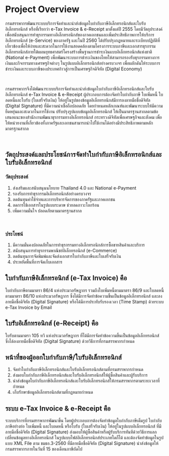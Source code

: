 Project Overview
==

กรมสรรพากรพัฒนาระบบบริการจัดทำและนำส่งข้อมูลใบกำกับภาษีอิเล็กทรอนิกส์และใบรับอิเล็กทรอนิกส์ หรือที่เรียกว่า e-Tax Invoice & e-Receipt มาตั้งแต่ปี 2555 โดยมีวัตถุประสงค์เพื่อสนับสนุนการทำธุรกรรมทางอิเล็กทรอนิกส์ของภาคเอกชนและเพิ่มประสิทธิภาพการให้บริการอิเล็กทรอนิกส์ (e-Service) ของภาครัฐ และในปี 2560 ได้ปรับปรุงกฎหมายและระเบียบปฏิบัติที่เกี่ยวข้องเพื่อให้ง่ายและสะดวกในการใช้งานสอดคล้องตามโครงการระบบภาษีและเอกสารธุรกรรมอิเล็กทรอนิกส์ภายใต้แผนยุทธศาสตร์โครงสร้างพื้นฐานการชำระเงินแบบอิเล็กทรอนิกส์แห่งชาติ (National e-Payment) เพื่อพัฒนาระบบการชำระเงินของไทยให้สามารถรองรับธุรกรรมทางการเงินและกิจกรรมทางเศรษฐกิจต่างๆ ในรูปแบบอิเล็กทรอนิกส์อย่างครบวงจร เพื่อผลักดันให้ระบบการชำระเงินและระบบภาษีของประเทศก้าวสู่การเป็นเศรษฐกิจดิจิทัล (Digital Economy)

‌

กรมสรรพากรจึงได้พัฒนาระบบบริการจัดทำและนำส่งข้อมูลใบกำกับภาษีอิเล็กทรอนิกส์และใบรับอิเล็กทรอนิกส์ e-Tax Invoice & e-Receipt ผู้ประกอบการต้องจัดทำใบกำกับภาษี ใบเพิ่มหนี้ ใบลดหนี้และใบรับ (ใบเสร็จรับเงิน) ให้อยู่ในรูปของข้อมูลอิเล็กทรอนิกส์มีการลงลายมือชื่อดิจิทัล (Digital Signature) ที่มีความน่าเชื่อถือปลอดภัย โดยกำหนดหลักเกณฑ์และพัฒนาระบบให้มีความยืดหยุ่นและสะดวกในการใช้งาน ปรับปรุงรูปแบบข้อมูลอิเล็กทรอนิกส์ ให้เป็นมาตรฐานสากลตามข้อเสนอแนะของสำนักงานพัฒนาธุรกรรมทางอิเล็กทรอนิกส์ กระทรวงดิจิทัลเพื่อเศรษฐกิจและสังคม เพื่อให้หน่วยงานที่เกี่ยวข้องทั้งภาครัฐและเอกชนสามารถนำไปใช้งานได้อย่างมีประสิทธิภาพตามหลักมาตรฐานสากล

‌

## วัตถุประสงค์และประโยชน์การจัดทำใบกำกับภาษีอิเล็กทรอนิกส์และใบรับอิเล็กทรอนิกส์

### วัตถุประสงค์‌

1.  ส่งเสริมและสนับสนุนนโยบาย Thailand 4.0 และ National e-Payment    
2.  รองรับการทำธุรกรรมอิเล็กทรอนิกส์อย่างครบวงจร    
3.  ลดต้นทุนค่าใช้จ่ายและการบริหารจัดการของภาครัฐและภาคเอกชน    
4.  ลดการใช้เอกสารในรูปแบบระดาษ ช่วยลดภาวะโลกร้อน    
5.  เพิ่มความมั่นใจ ปลอดภัยตามมาตรฐานสากล

‌

### ประโยชน์‌

1.  มีความมั่นคงปลอดภัยในการทำธุรกรรมทางอิเล็กทรอนิกส์การซื้อขายสินค้าและบริการ    
2.  สนับสนุนการทำธุรกรรมพาณิชย์อิเล็กทรอนิกส์ (e-Commerce)    
3.  ลดต้นทุนการจัดพิมพ์และจัดส่งเอกสารใบกำกับภาษีและใบเสร็จรับเงิน    
4.  ประหยัดพื้นที่การจัดเก็บเอกสาร

## ใบกำกับภาษีอิเล็กทรอนิกส์ (e-Tax Invoice) คือ 

ใบกำกับภาษีตามมาตรา 86/4 แห่งประมวลรัษฎากร รวมถึงใบเพิ่มหนี้ตามมาตรา 86/9 
และใบลดหนี้ตามมาตรา 86/10 แห่งประมวลรัษฎากร ซึ่งได้มีการจัดทำข้อความขึ้นเป็นข้อมูลอิเล็กทรอนิกส์ และลงลายมือชื่อดิจิทัล (Digital Signature) หรือได้มีการประทับรับรองเวลา (Time Stamp) ด้วยระบบ e-Tax Invoice by Email 


## ใบรับอิเล็กทรอนิกส์ (e-Receipt) คือ 

ใบรับตามมาตรา 105 ทวิ แห่งประมวลรัษฎากร ที่ได้มีการจัดทำข้อความขึ้นเป็นข้อมูลอิเล็กทรอนิกส์ ซึ่งได้ลงลายมือชื่อดิจิทัล (Digital Signature) ด้วยวิธีการที่กรมสรรพากรกำหนด

## หน้าที่ของผู้ออกใบกำกับภาษี/ใบรับอิเล็กทรอนิกส์

1. จัดทำใบกำกับภาษีอิเล็กทรอนิกส์และใบรับอิเล็กทรอนิกส์ตามที่กรมสรรพากรกำหนด
2. ส่งมอบใบกำกับภาษีอิเล็กทรอนิกส์และใบรับอิเล็กทรอนิกส์ให้ผู้ซื้อสินค้าและผู้รับบริการ
3. นำส่งข้อมูลใบกำกับภาษีอิเล็กทรอนิกส์และใบรับอิเล็กทรอนิกส์ให้กรมสรรพากรตามระยะเวลาที่กำหนด
4. เก็บรักษาข้อมูลอิเล็กทรอนิกส์ตามที่กฎหมายกำหนด

## ระบบ  e-Tax Invoice & e-Receipt คือ

ระบบบริการที่กรมสรรพากรพัฒนาขึ้น โดยผู้ประกอบการต้องจัดทำข้อมูลใบกำกับภาษีเต็มรูป  ใบกำกับภาษีอย่างย่อ ใบเพิ่มหนี้ และใบลดหนี้ หรือใบรับ (ใบเสร็จรับเงิน) ให้อยู่ในรูปแบบอิเล็กทรอนิกส์ ที่มีลายมือชื่อดิจิทัล (Digital Signature) ส่งมอบให้ผู้ซื้อสินค้าหรือผู้รับบริการทันทีด้วยวิธีการแลกเปลี่ยนข้อมูลทางอิเล็กทรอนิกส์ ในรูปแบบไฟล์อิเล็กทรอนิกส์ประเภทใดก็ได้  และต้องจัดทำข้อมูลในรูปแบบ  XML File ตาม ขมธอ.3-2560 ที่มีลายมือชื่อดิจิทัล (Digital Signature) นำส่งข้อมูลให้กรมสรรพากรภายในวันที่ 15 ของเดือนภาษีถัดไป

##
<!--stackedit_data:
eyJoaXN0b3J5IjpbLTE1ODg0MDQyNjBdfQ==
-->